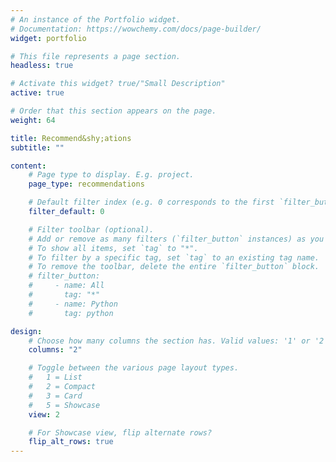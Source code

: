 ```yaml
---
# An instance of the Portfolio widget.
# Documentation: https://wowchemy.com/docs/page-builder/
widget: portfolio

# This file represents a page section.
headless: true

# Activate this widget? true/"Small Description"
active: true

# Order that this section appears on the page.
weight: 64

title: Recommend&shy;ations
subtitle: ""

content:
    # Page type to display. E.g. project.
    page_type: recommendations

    # Default filter index (e.g. 0 corresponds to the first `filter_button` instance below).
    filter_default: 0

    # Filter toolbar (optional).
    # Add or remove as many filters (`filter_button` instances) as you like.
    # To show all items, set `tag` to "*".
    # To filter by a specific tag, set `tag` to an existing tag name.
    # To remove the toolbar, delete the entire `filter_button` block.
    # filter_button:
    #     - name: All
    #       tag: "*"
    #     - name: Python
    #       tag: python

design:
    # Choose how many columns the section has. Valid values: '1' or '2'.
    columns: "2"

    # Toggle between the various page layout types.
    #   1 = List
    #   2 = Compact
    #   3 = Card
    #   5 = Showcase
    view: 2

    # For Showcase view, flip alternate rows?
    flip_alt_rows: true
---
```

